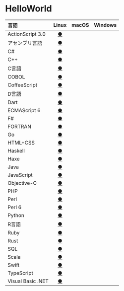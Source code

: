 # HelloWorld

|言語|Linux|macOS|Windows|
|:--|:--:|:--:|:--:|
|ActionScript 3.0|[●](https://github.com/TakashiNishimura/HelloWorld/tree/master/ActionScript/README.md)|||
|アセンブリ言語|[●](https://github.com/TakashiNishimura/HelloWorld/tree/master/Assembly/README.md)|||
|C#|[●](https://github.com/TakashiNishimura/HelloWorld/blob/master/C%23/README.md)|||
|C++|[●](https://github.com/TakashiNishimura/HelloWorld/blob/master/C%2B%2B/README.md)|||
|C言語|[●](https://github.com/TakashiNishimura/HelloWorld/blob/master/C/README.md)|||
|COBOL|[●](https://github.com/TakashiNishimura/HelloWorld/tree/master/COBOL/README.md)|||
|CoffeeScript|[●](https://github.com/TakashiNishimura/HelloWorld/blob/master/CoffeeScript/README.md)|||
|D言語|[●](https://github.com/TakashiNishimura/HelloWorld/blob/master/D/README.md)|||
|Dart|[●](https://github.com/TakashiNishimura/HelloWorld/blob/master/Dart/README.md)|||
|ECMAScript 6|[●](https://github.com/TakashiNishimura/HelloWorld/blob/master/ECMAScript6/README.md)|||
|F#|[●](https://github.com/TakashiNishimura/HelloWorld/blob/master/F%23/README.md)|||
|FORTRAN|[●](https://github.com/TakashiNishimura/HelloWorld/blob/master/FORTLAN/README.md)|||
|Go|[●](https://github.com/TakashiNishimura/HelloWorld/blob/master/Go/README.md)|||
|HTML+CSS|[●](https://github.com/TakashiNishimura/HelloWorld/blob/master/HTML/README.md)|||
|Haskell|[●](https://github.com/TakashiNishimura/HelloWorld/blob/master/Haskell/README.md)|||
|Haxe|[●](https://github.com/TakashiNishimura/HelloWorld/blob/master/Haxe/README.md)|||
|Java|[●](https://github.com/TakashiNishimura/HelloWorld/blob/master/Java/README.md)|||
|JavaScript|[●](https://github.com/TakashiNishimura/HelloWorld/blob/master/JavaScript/README.md)|||
|Objective-C|[●](https://github.com/TakashiNishimura/HelloWorld/blob/master/ObjectiveC/README.md)|||
|PHP|[●](https://github.com/TakashiNishimura/HelloWorld/blob/master/PHP/README.md)|||
|Perl|[●](https://github.com/TakashiNishimura/HelloWorld/blob/master/Perl/README.md)|||
|Perl 6|[●](https://github.com/TakashiNishimura/HelloWorld/blob/master/Perl6/README.md)|||
|Python|[●](https://github.com/TakashiNishimura/HelloWorld/blob/master/Python/README.md)|||
|R言語|[●](https://github.com/TakashiNishimura/HelloWorld/blob/master/R/README.md)|||
|Ruby|[●](https://github.com/TakashiNishimura/HelloWorld/blob/master/Ruby/README.md)|||
|Rust|[●](https://github.com/TakashiNishimura/HelloWorld/blob/master/Rust/README.md)|||
|SQL|[●](https://github.com/TakashiNishimura/HelloWorld/blob/master/SQL/README.md)|||
|Scala|[●](https://github.com/TakashiNishimura/HelloWorld/blob/master/Scala/README.md)|||
|Swift|[●](https://github.com/TakashiNishimura/HelloWorld/blob/master/Swift/README.md)|||
|TypeScript|[●](https://github.com/TakashiNishimura/HelloWorld/blob/master/TypeScript/README.md)|||
|Visual Basic .NET|[●](https://github.com/TakashiNishimura/HelloWorld/blob/master/VisualBasic/README.md)|||
